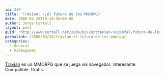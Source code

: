 ```yaml
---
id: 339
title: 'Travian: -¿el futuro de los MMORPG?'
date: 2006-03-20T14:28:56+00:00
author: Jorge Cortell
layout: post
guid: 'http://www.cortell.net/2006/03/20/travian-%c2%bfel-futuro-de-los-mmorpg/'
permalink: /2006/03/20/travian-el-futuro-de-los-mmorpg/
categories:
  - General
  - Videogames
---
```

[Travian](http://www.travian.net/index.php) es un MMORPG que se juega via navegador. Interesante. Compatible. Gratis.
